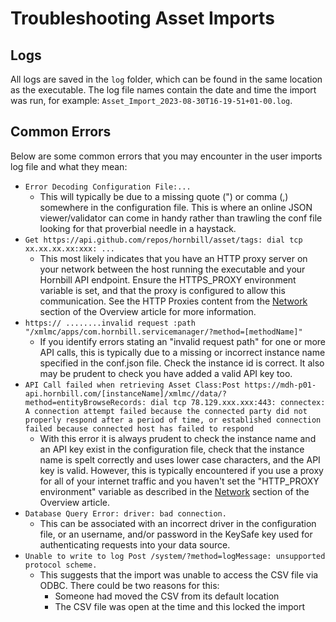 # Troubleshooting Asset Imports

## Logs

All logs are saved in the `log` folder, which can be found in the same location as the executable. The log file names contain the date and time the import was run, for example: `Asset_Import_2023-08-30T16-19-51+01-00.log`.

## Common Errors

Below are some common errors that you may encounter in the user imports log file and what they mean:

* `Error Decoding Configuration File:...`
  * This will typically be due to a missing quote (") or comma (,) somewhere in the configuration file. This is where an online JSON viewer/validator can come in handy rather than trawling the conf file looking for that proverbial needle in a haystack.
* `Get https://api.github.com/repos/hornbill/asset/tags: dial tcp xx.xx.xx.xx:xxx: ...`
  * This most likely indicates that you have an HTTP proxy server on your network between the host running the executable and your Hornbill API endpoint. Ensure the HTTPS_PROXY environment variable is set, and that the proxy is configured to allow this communication. See the HTTP Proxies content from the [Network](/data-imports-guide/assets/overview#network) section of the Overview article for more information.
* `https:// ........invalid request :path "/xmlmc/apps/com.hornbill.servicemanager/?method=[methodName]"`
  * If you identify errors stating an "invalid request path" for one or more API calls, this is typically due to a missing or incorrect instance name specified in the conf.json file. Check the instance id is correct. It also may be prudent to check you have added a valid API key too.
* `API Call failed when retrieving Asset Class:Post https://mdh-p01-api.hornbill.com/[instanceName]/xmlmc//data/?method=entityBrowseRecords: dial tcp 78.129.xxx.xxx:443: connectex: A connection attempt failed because the connected party did not properly respond after a period of time, or established connection failed because connected host has failed to respond`
  * With this error it is always prudent to check the instance name and an API key exist in the configuration file, check that the instance name is spelt correctly and uses lower case characters, and the API key is valid. However, this is typically encountered if you use a proxy for all of your internet traffic and you haven't set the "HTTP_PROXY environment" variable as described in the [Network](/data-imports-guide/assets/overview#network) section of the Overview article.
* `Database Query Error: driver: bad connection.` 
  * This can be associated with an incorrect driver in the configuration file, or an username, and/or password in the KeySafe key used for authenticating requests into your data source. 
* `Unable to write to log Post /system/?method=logMessage: unsupported protocol scheme.`
  * This suggests that the import was unable to access the CSV file via ODBC. There could be two reasons for this:
    * Someone had moved the CSV from its default location
    * The CSV file was open at the time and this locked the import